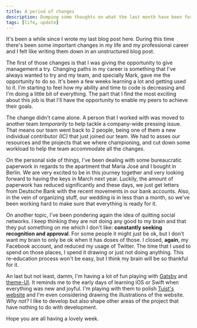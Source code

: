```yaml
---
title: A period of changes
description: Dumping some thoughts on what the last month have been for me in my personal and professional life.
tags: [life, update]
---
```


It's been a while since I wrote my last blog post here.
During this time there's been some important changes in my life and my professional career and I felt like writing them down in an unstructured blog post.

The first of those changes is that I was giving the opportunity to give management a try.
Changing paths in my career is something that I've always wanted to try and my team,
and specially Mark,
gave me the opportunity to do so.
It's been a few weeks learning a lot and getting used to it.
I'm starting to feel how my ability and time to code is decreasing and I'm doing a little bit of everything.
The part that I find the most exciting about this job is that I'll have the opportunity to enable my peers to achieve their goals.

The change didn't came alone.
A person that I worked with was moved to another team _temporarily_ to help tackle a company-wide pressing issue.
That means our team went back to 2 people,
being one of them a new individual contributor _(IC)_ that just joined our team.
We had to asses our resources and the projects that we where championing, and cut down some workload to help the team accommodate all the changes.

On the personal side of things,
I've been dealing with some bureaucratic paperwork in regards to the apartment that María José and I bought in Berlin.
We are very excited to be in this journey together and very looking forward to having the keys in March next year.
Luckily,
the amount of paperwork has reduced significantly and these days,
we just get letters from Deutsche Bank with the recent movements in our bank accounts.
Also,
in the vein of organizing stuff,
our wedding is in less than a month,
so we've been working hard to make sure that everything is ready for it.

On another topic,
I've been pondering again the idea of quitting social networks.
I keep thinking they are not doing any good to my brain and that they put something on me which I don't like:
**constantly seeking recognition and approval**.
For some people it might just be ok, but I don't want my brain to only be ok when it has doses of those.
I closed, **again**, my Facebook account,
and reduced my usage of Twitter.
The time that I used to spend on those places,
I spend it drawing or just not doing anything.
This re-education process won't be easy,
but I think my brain will be so thankful for it.

An last but not least, damm, I'm having a lot of fun playing with [Gatsby](https://www.gatsbyjs.org/) and [theme-UI](https://theme-ui.com/).
It reminds me to the early days of learning iOS or Swift when everything was new and joyful.
I'm playing with them to polish [Tuist's website](https://tuist.io) and I'm even considering drawing the illustrations of the website. _Why not?_ I like to develop but also shape other areas of the project that have nothing to do with development.

Hope you are all having a lovely week.
